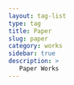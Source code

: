 ```yaml
---
layout: tag-list
type: tag
title: Paper
slug: paper
category: works
sidebar: true
description: >
   Paper Works
---
```

